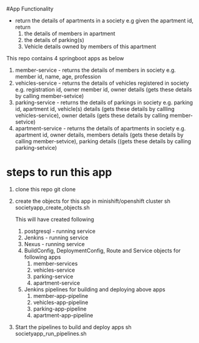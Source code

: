 #App Functionality
 - return the details of apartments in a society
   e.g given the apartment id, return 
   1. the details of members in apartment
   2. the details of parking(s)
   3. Vehicle details owned by members of this apartment

This repo contains 4 springboot apps as below
1. member-service - returns the details of members in society e.g. member id, name, age, profession
2. vehicles-service - returns the details of vehicles registered in society e.g. registration id, owner member id, owner details (gets these details by calling member-setvice)
3. parking-service - returns the details of parkings in society e.g. parking id, apartment id, vehicle(s) details (gets these details by callling vehicles-service), owner details  (gets these details by calling member-setvice)
4. apartment-service - returns the details of apartments in society e.g. apartment id, owner details, members details (gets these details by calling member-setvice), parking details ((gets these details by calling parking-setvice)

# steps to run this app
1. clone this repo
   git clone <repo clone URL>

2. create the objects for this app in minishift/openshift cluster
   sh societyapp_create_objects.sh
   
   This will have created following
   1. postgresql - running service
   2. Jenkins - running service
   3. Nexus - running service
   4. BuildConfig, DeploymentConfig, Route and Service objects for following apps
		1. member-services
		2. vehicles-service
		3. parking-service
		4. apartment-service
   5. Jenkins pipelines for building and deploying above apps
        1. member-app-pipeline
		2. vehicles-app-pipeline
		3. parking-app-pipeline
		4. apartment-app-pipeline

3.  Start the pipelines to build and deploy apps
	sh societyapp_run_pipelines.sh
